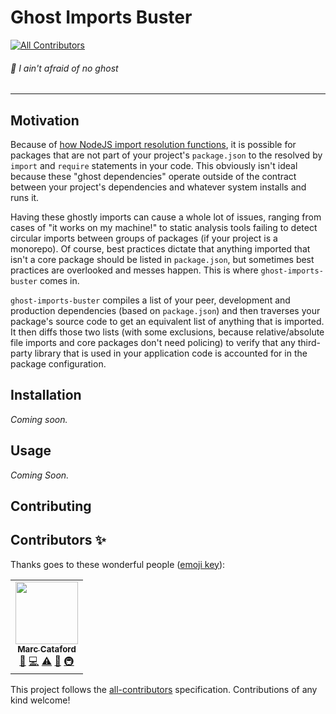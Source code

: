 # Ghost Imports Buster
<!-- ALL-CONTRIBUTORS-BADGE:START - Do not remove or modify this section -->
[![All Contributors](https://img.shields.io/badge/all_contributors-1-orange.svg?style=flat-square)](#contributors-)
<!-- ALL-CONTRIBUTORS-BADGE:END -->
###### :ghost: I ain't afraid of no ghost

---

## Motivation

Because of [how NodeJS import resolution functions](https://nodejs.org/api/modules.html#modules_all_together), it is possible for packages that are not part of your project's `package.json` to the resolved by `import` and `require` statements in your code. This obviously isn't ideal because these "ghost dependencies" operate outside of the contract between your project's dependencies and whatever system installs and runs it.

Having these ghostly imports can cause a whole lot of issues, ranging from cases of "it works on my machine!" to static analysis tools failing to detect circular imports between groups of packages (if your project is a monorepo). Of course, best practices dictate that anything imported that isn't a core package should be listed in `package.json`, but sometimes best practices are overlooked and messes happen. This is where `ghost-imports-buster` comes in.

`ghost-imports-buster` compiles a list of your peer, development and production dependencies (based on `package.json`) and then traverses your package's source code to get an equivalent list of anything that is imported. It then diffs those two lists (with some exclusions, because relative/absolute file imports and core packages don't need policing) to verify that any third-party library that is used in your application code is accounted for in the package configuration.

## Installation

_Coming soon._

## Usage

_Coming Soon._

## Contributing


## Contributors ✨

Thanks goes to these wonderful people ([emoji key](https://allcontributors.org/docs/en/emoji-key)):

<!-- ALL-CONTRIBUTORS-LIST:START - Do not remove or modify this section -->
<!-- prettier-ignore-start -->
<!-- markdownlint-disable -->
<table>
  <tr>
    <td align="center"><a href="https://mcataford.github.io"><img src="https://avatars2.githubusercontent.com/u/6210361?v=4" width="100px;" alt=""/><br /><sub><b>Marc Cataford</b></sub></a><br /><a href="#ideas-mcataford" title="Ideas, Planning, & Feedback">🤔</a> <a href="https://github.com/tophat/ghost-imports-buster/commits?author=mcataford" title="Code">💻</a> <a href="https://github.com/tophat/ghost-imports-buster/commits?author=mcataford" title="Tests">⚠️</a> <a href="https://github.com/tophat/ghost-imports-buster/commits?author=mcataford" title="Documentation">📖</a> <a href="#infra-mcataford" title="Infrastructure (Hosting, Build-Tools, etc)">🚇</a></td>
  </tr>
</table>

<!-- markdownlint-enable -->
<!-- prettier-ignore-end -->
<!-- ALL-CONTRIBUTORS-LIST:END -->

This project follows the [all-contributors](https://github.com/all-contributors/all-contributors) specification. Contributions of any kind welcome!